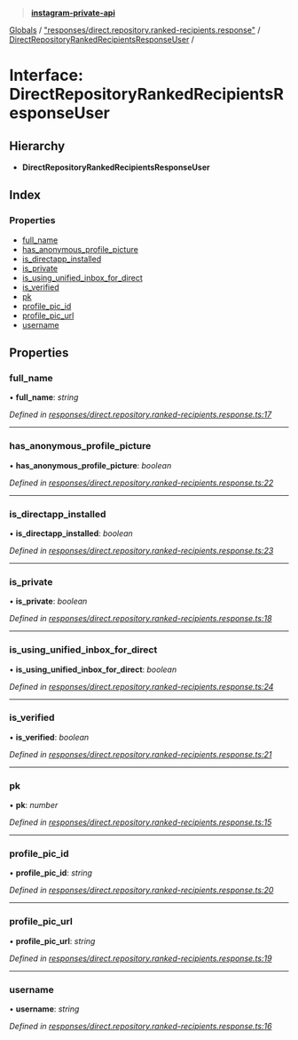 > **[instagram-private-api](../README.md)**

[Globals](../README.md) / ["responses/direct.repository.ranked-recipients.response"](../modules/_responses_direct_repository_ranked_recipients_response_.md) / [DirectRepositoryRankedRecipientsResponseUser](_responses_direct_repository_ranked_recipients_response_.directrepositoryrankedrecipientsresponseuser.md) /

# Interface: DirectRepositoryRankedRecipientsResponseUser

## Hierarchy

* **DirectRepositoryRankedRecipientsResponseUser**

## Index

### Properties

* [full_name](_responses_direct_repository_ranked_recipients_response_.directrepositoryrankedrecipientsresponseuser.md#full_name)
* [has_anonymous_profile_picture](_responses_direct_repository_ranked_recipients_response_.directrepositoryrankedrecipientsresponseuser.md#has_anonymous_profile_picture)
* [is_directapp_installed](_responses_direct_repository_ranked_recipients_response_.directrepositoryrankedrecipientsresponseuser.md#is_directapp_installed)
* [is_private](_responses_direct_repository_ranked_recipients_response_.directrepositoryrankedrecipientsresponseuser.md#is_private)
* [is_using_unified_inbox_for_direct](_responses_direct_repository_ranked_recipients_response_.directrepositoryrankedrecipientsresponseuser.md#is_using_unified_inbox_for_direct)
* [is_verified](_responses_direct_repository_ranked_recipients_response_.directrepositoryrankedrecipientsresponseuser.md#is_verified)
* [pk](_responses_direct_repository_ranked_recipients_response_.directrepositoryrankedrecipientsresponseuser.md#pk)
* [profile_pic_id](_responses_direct_repository_ranked_recipients_response_.directrepositoryrankedrecipientsresponseuser.md#profile_pic_id)
* [profile_pic_url](_responses_direct_repository_ranked_recipients_response_.directrepositoryrankedrecipientsresponseuser.md#profile_pic_url)
* [username](_responses_direct_repository_ranked_recipients_response_.directrepositoryrankedrecipientsresponseuser.md#username)

## Properties

###  full_name

• **full_name**: *string*

*Defined in [responses/direct.repository.ranked-recipients.response.ts:17](https://github.com/dilame/instagram-private-api/blob/3e16058/src/responses/direct.repository.ranked-recipients.response.ts#L17)*

___

###  has_anonymous_profile_picture

• **has_anonymous_profile_picture**: *boolean*

*Defined in [responses/direct.repository.ranked-recipients.response.ts:22](https://github.com/dilame/instagram-private-api/blob/3e16058/src/responses/direct.repository.ranked-recipients.response.ts#L22)*

___

###  is_directapp_installed

• **is_directapp_installed**: *boolean*

*Defined in [responses/direct.repository.ranked-recipients.response.ts:23](https://github.com/dilame/instagram-private-api/blob/3e16058/src/responses/direct.repository.ranked-recipients.response.ts#L23)*

___

###  is_private

• **is_private**: *boolean*

*Defined in [responses/direct.repository.ranked-recipients.response.ts:18](https://github.com/dilame/instagram-private-api/blob/3e16058/src/responses/direct.repository.ranked-recipients.response.ts#L18)*

___

###  is_using_unified_inbox_for_direct

• **is_using_unified_inbox_for_direct**: *boolean*

*Defined in [responses/direct.repository.ranked-recipients.response.ts:24](https://github.com/dilame/instagram-private-api/blob/3e16058/src/responses/direct.repository.ranked-recipients.response.ts#L24)*

___

###  is_verified

• **is_verified**: *boolean*

*Defined in [responses/direct.repository.ranked-recipients.response.ts:21](https://github.com/dilame/instagram-private-api/blob/3e16058/src/responses/direct.repository.ranked-recipients.response.ts#L21)*

___

###  pk

• **pk**: *number*

*Defined in [responses/direct.repository.ranked-recipients.response.ts:15](https://github.com/dilame/instagram-private-api/blob/3e16058/src/responses/direct.repository.ranked-recipients.response.ts#L15)*

___

###  profile_pic_id

• **profile_pic_id**: *string*

*Defined in [responses/direct.repository.ranked-recipients.response.ts:20](https://github.com/dilame/instagram-private-api/blob/3e16058/src/responses/direct.repository.ranked-recipients.response.ts#L20)*

___

###  profile_pic_url

• **profile_pic_url**: *string*

*Defined in [responses/direct.repository.ranked-recipients.response.ts:19](https://github.com/dilame/instagram-private-api/blob/3e16058/src/responses/direct.repository.ranked-recipients.response.ts#L19)*

___

###  username

• **username**: *string*

*Defined in [responses/direct.repository.ranked-recipients.response.ts:16](https://github.com/dilame/instagram-private-api/blob/3e16058/src/responses/direct.repository.ranked-recipients.response.ts#L16)*
